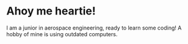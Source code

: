 # Ahoy me heartie!

I am a junior in aerospace engineering, ready to learn some coding!
A hobby of mine is using outdated computers.

